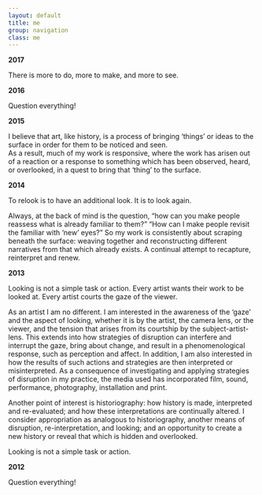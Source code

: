 ```yaml
---
layout: default
title: me
group: navigation
class: me
---
```

<b>2017</b>

There is more to do, more to make, and more to see.

<b>2016</b>

Question everything!

<b>2015</b>

I believe that art, like history, is a process of bringing ‘things’ or ideas to the surface in order for them to be noticed and seen.</br>
As a result, much of my work is responsive, where the work has arisen out of a reaction or a response to something which has been observed, heard, or overlooked, in a quest to bring that ‘thing’ to the surface. 


<b>2014</b>

To relook is to have an additional look. 
It is to look again.

Always, at the back of mind is the question, “how can you make people reassess what is already familiar to them?”
“How can I make people revisit the familiar with ‘new’ eyes?” 
So my work is consistently about scraping beneath the surface: weaving together and reconstructing different narratives from that which already exists.
A continual attempt to recapture, reinterpret and renew.

<b>2013</b>

Looking is not a simple task or action.
Every artist wants their work to be looked at. 
Every artist courts the gaze of the viewer.

As an artist I am no different. I am interested in the awareness of the ‘gaze’ and the aspect of looking, whether it is by the artist, the camera lens, or the viewer, and the tension that arises from its courtship by the subject-artist-lens. This extends into how strategies of disruption can interfere and interrupt the gaze, bring about change, and result in a phenomenological response, such as perception and affect. In addition, I am also interested in how the results of such actions and strategies are then interpreted or misinterpreted. As a consequence of investigating and applying strategies of disruption in my practice, the media used has incorporated film, sound, performance, photography, installation and print. 

Another point of interest is historiography: how history is made, interpreted and re-evaluated; and how these interpretations are continually altered. I consider appropriation as analogous to historiography, another means of disruption, re-interpretation, and looking; and an opportunity to create a new history or reveal that which is hidden and overlooked. 

Looking is not a simple task or action.

<b>2012</b>

Question everything!

